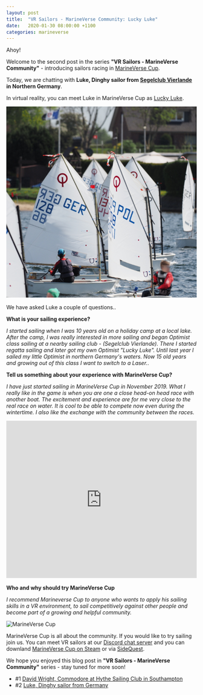 ```yaml
---
layout: post
title:  "VR Sailors - MarineVerse Community: Lucky Luke"
date:   2020-01-30 08:00:00 +1100
categories: marineverse
---
```


Ahoy!

Welcome to the second post in the series **"VR Sailors - MarineVerse Community"** - introducing sailors racing in [MarineVerse Cup](https://www.marineverse.com/marineverse-cup).

Today, we are chatting with **Luke, Dinghy sailor from [Segelclub Vierlande](http://sc4.de) in Northern Germany**.

In virtual reality, you can meet Luke in MarineVerse Cup as [Lucky Luke](https://www.marineverse.com/marineverse-cup/race/RIr27gp07ol_Pqm9BtychvgvZORu_jcjsnssloiE0VFeOWc).


![Lucky Luke](/assets/community/luckyluke.jpg)

We have asked Luke a couple of questions..

<!--more-->

**What is your sailing experience?**

*I started sailing when I was 10 years old on a holiday camp at a local lake. After the camp, I was really interested in more sailing and began Optimist class sailing at a nearby sailing club - (Segelclub Vierlande). There I started regatta sailing and later got my own Optimist "Lucky Luke". Until last year I sailed my little Optimist in northern Germany's waters. Now 15 old years and growing out of this class I want to switch to a Laser.*.

**Tell us something about your experience with MarineVerse Cup?**

*I have just started sailing in MarineVerse Cup in November 2019. What I really like in the game is when you are one a close head-on head race with another boat. The excitement and experience are for me very close to the real race on water. It is cool to be able to compete now even during the wintertime. I also like the exchange with the community between the races.*

<iframe width="100%" height="415" src="https://www.youtube.com/embed/l2CTyK6WbHI?rel=0&amp;showinfo=0" frameborder="0" allowfullscreen></iframe>

**Who and why should try MarineVerse Cup**

*I recommend Marineverse Cup to anyone who wants to apply his sailing skills in a VR environment, to sail competitively against other people and become part of a growing and helpful community.*


![MarineVerse Cup](https://d3mi3qsvgmg9zn.cloudfront.net/mvcup/hearo_logo.png)


MarineVerse Cup is all about the community. If you would like to try sailing join us. You can meet VR sailors at our [Discord chat server](https://discord.gg/TjMkqzd) and you can downland [MarineVerse Cup on Steam](https://store.steampowered.com/app/1035320/MarineVerse_Cup__Yacht_Racing) or via [SideQuest](https://sdq.st/a-324).

We hope you enjoyed this blog post in **"VR Sailors - MarineVerse Community"** series - stay tuned for more soon!

  - #1 [David Wright, Commodore at Hythe Sailing Club in Southampton](https://blog.marineverse.com/marineverse/2020/01/21/vr-sailors-marineverse-cup-community-david-wright.html)
  - #2 [Luke, Dinghy sailor from Germany](https://blog.marineverse.com/marineverse/2020/01/29/vr-sailors-marineverse-cup-community-lucky-luke.html)


